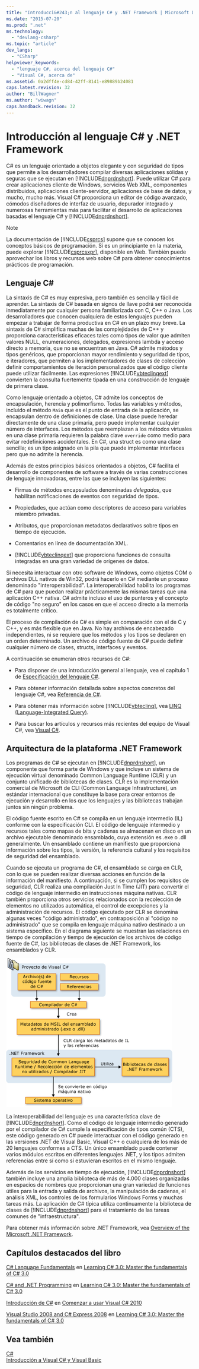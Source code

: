```yaml
---
title: "Introducci&#243;n al lenguaje C# y .NET Framework | Microsoft Docs"
ms.date: "2015-07-20"
ms.prod: ".net"
ms.technology: 
  - "devlang-csharp"
ms.topic: "article"
dev_langs: 
  - "CSharp"
helpviewer_keywords: 
  - "lenguaje C#, acerca del lenguaje C#"
  - "Visual C#, acerca de"
ms.assetid: 0a2dff4e-cd84-42ff-8141-e89889b24081
caps.latest.revision: 32
author: "BillWagner"
ms.author: "wiwagn"
caps.handback.revision: 32
---
```

# Introducci&#243;n al lenguaje C# y .NET Framework
C\# es un lenguaje orientado a objetos elegante y con seguridad de tipos que permite a los desarrolladores compilar diversas aplicaciones sólidas y seguras que se ejecutan en [!INCLUDE[dnprdnshort](../../csharp/getting-started/includes/dnprdnshort-md.md)].  Puede utilizar C\# para crear aplicaciones cliente de Windows, servicios Web XML, componentes distribuidos, aplicaciones cliente\-servidor, aplicaciones de base de datos, y mucho, mucho más.  Visual C\# proporciona un editor de código avanzado, cómodos diseñadores de interfaz de usuario, depurador integrado y numerosas herramientas más para facilitar el desarrollo de aplicaciones basadas el lenguaje C\# y [!INCLUDE[dnprdnshort](../../csharp/getting-started/includes/dnprdnshort-md.md)].  
  
> [!NOTE]
>  La documentación de [!INCLUDE[csprcs](../../csharp/includes/csprcs-md.md)] supone que se conocen los conceptos básicos de programación.  Si es un principiante en la materia, puede explorar [!INCLUDE[csprcsxpr](../../csharp/getting-started/includes/csprcsxpr-md.md)], disponible en Web.  También puede aprovechar los libros y recursos web sobre C\# para obtener conocimientos prácticos de programación.  
  
## Lenguaje C\#  
 La sintaxis de C\# es muy expresiva, pero también es sencilla y fácil de aprender.  La sintaxis de C\# basada en signos de llave podrá ser reconocida inmediatamente por cualquier persona familiarizada con C, C\+\+ o Java.  Los desarrolladores que conocen cualquiera de estos lenguajes pueden empezar a trabajar de forma productiva en C\# en un plazo muy breve.  La sintaxis de C\# simplifica muchas de las complejidades de C\+\+ y proporciona características eficaces tales como tipos de valor que admiten valores NULL, enumeraciones, delegados, expresiones lambda y acceso directo a memoria, que no se encuentran en Java.  C\# admite métodos y tipos genéricos, que proporcionan mayor rendimiento y seguridad de tipos, e iteradores, que permiten a los implementadores de clases de colección definir comportamientos de iteración personalizados que el código cliente puede utilizar fácilmente.  Las expresiones [!INCLUDE[vbteclinqext](../../csharp/getting-started/includes/vbteclinqext-md.md)] convierten la consulta fuertemente tipada en una construcción de lenguaje de primera clase.  
  
 Como lenguaje orientado a objetos, C\# admite los conceptos de encapsulación, herencia y polimorfismo.  Todas las variables y métodos, incluido el método `Main` que es el punto de entrada de la aplicación, se encapsulan dentro de definiciones de clase.  Una clase puede heredar directamente de una clase primaria, pero puede implementar cualquier número de interfaces.  Los métodos que reemplazan a los métodos virtuales en una clase primaria requieren la palabra clave `override` como medio para evitar redefiniciones accidentales.  En C\#, una struct es como una clase sencilla; es un tipo asignado en la pila que puede implementar interfaces pero que no admite la herencia.  
  
 Además de estos principios básicos orientados a objetos, C\# facilita el desarrollo de componentes de software a través de varias construcciones de lenguaje innovadoras, entre las que se incluyen las siguientes:  
  
-   Firmas de métodos encapsulados denominadas *delegados*, que habilitan notificaciones de eventos con seguridad de tipos.  
  
-   Propiedades, que actúan como descriptores de acceso para variables miembro privadas.  
  
-   Atributos, que proporcionan metadatos declarativos sobre tipos en tiempo de ejecución.  
  
-   Comentarios en línea de documentación XML.  
  
-   [!INCLUDE[vbteclinqext](../../csharp/getting-started/includes/vbteclinqext-md.md)] que proporciona funciones de consulta integradas en una gran variedad de orígenes de datos.  
  
 Si necesita interactuar con otro software de Windows, como objetos COM o archivos DLL nativos de Win32, podrá hacerlo en C\# mediante un proceso denominado "interoperabilidad". La interoperabilidad habilita los programas de C\# para que puedan realizar prácticamente las mismas tareas que una aplicación C\+\+ nativa.  C\# admite incluso el uso de punteros y el concepto de código "no seguro" en los casos en que el acceso directo a la memoria es totalmente crítico.  
  
 El proceso de compilación de C\# es simple en comparación con el de C y C\+\+, y es más flexible que en Java.  No hay archivos de encabezado independientes, ni se requiere que los métodos y los tipos se declaren en un orden determinado.  Un archivo de código fuente de C\# puede definir cualquier número de clases, structs, interfaces y eventos.  
  
 A continuación se enumeran otros recursos de C\#:  
  
-   Para disponer de una introducción general al lenguaje, vea el capítulo 1 de [Especificación del lenguaje C\#](../../csharp/language-reference/language-specification.md).  
  
-   Para obtener información detallada sobre aspectos concretos del lenguaje C\#, vea [Referencia de C\#](../../csharp/language-reference/index.md).  
  
-   Para obtener más información sobre [!INCLUDE[vbteclinq](../../csharp/includes/vbteclinq-md.md)], vea [LINQ \(Language\-Integrated Query\)](../Topic/LINQ%20\(Language-Integrated%20Query\).md).  
  
-   Para buscar los artículos y recursos más recientes del equipo de Visual C\#, vea [Visual C\#](http://go.microsoft.com/fwlink/?LinkId=47811).  
  
## Arquitectura de la plataforma .NET Framework  
 Los programas de C\# se ejecutan en [!INCLUDE[dnprdnshort](../../csharp/getting-started/includes/dnprdnshort-md.md)], un componente que forma parte de Windows y que incluye un sistema de ejecución virtual denominado Common Language Runtime \(CLR\) y un conjunto unificado de bibliotecas de clases.  CLR es la implementación comercial de Microsoft de CLI \(Common Language Infrastructure\), un estándar internacional que constituye la base para crear entornos de ejecución y desarrollo en los que los lenguajes y las bibliotecas trabajan juntos sin ningún problema.  
  
 El código fuente escrito en C\# se compila en un lenguaje intermedio \(IL\) conforme con la especificación CLI.  El código de lenguaje intermedio y recursos tales como mapas de bits y cadenas se almacenan en disco en un archivo ejecutable denominado ensamblado, cuya extensión es .exe o .dll generalmente.  Un ensamblado contiene un manifiesto que proporciona información sobre los tipos, la versión, la referencia cultural y los requisitos de seguridad del ensamblado.  
  
 Cuando se ejecuta un programa de C\#, el ensamblado se carga en CLR, con lo que se pueden realizar diversas acciones en función de la información del manifiesto.  A continuación, si se cumplen los requisitos de seguridad, CLR realiza una compilación Just In Time \(JIT\) para convertir el código de lenguaje intermedio en instrucciones máquina nativas.  CLR también proporciona otros servicios relacionados con la recolección de elementos no utilizados automática, el control de excepciones y la administración de recursos.  El código ejecutado por CLR se denomina algunas veces "código administrado", en contraposición al "código no administrado" que se compila en lenguaje máquina nativo destinado a un sistema específico.  En el diagrama siguiente se muestran las relaciones en tiempo de compilación y tiempo de ejecución de los archivos de código fuente de C\#, las bibliotecas de clases de .NET Framework, los ensamblados y CLR.  
  
 ![Desde el código fuente de C&#35; a la ejecución de máquina](../../csharp/getting-started/media/netarchitecture.png "NETarchitecture")  
  
 La interoperabilidad del lenguaje es una característica clave de [!INCLUDE[dnprdnshort](../../csharp/getting-started/includes/dnprdnshort-md.md)].  Como el código de lenguaje intermedio generado por el compilador de C\# cumple la especificación de tipos común \(CTS\), este código generado en C\# puede interactuar con el código generado en las versiones .NET de Visual Basic, Visual C\+\+ o cualquiera de los más de 20 lenguajes conformes a CTS.  Un único ensamblado puede contener varios módulos escritos en diferentes lenguajes .NET, y los tipos admiten referencias entre sí como si estuvieran escritos en el mismo lenguaje.  
  
 Además de los servicios en tiempo de ejecución, [!INCLUDE[dnprdnshort](../../csharp/getting-started/includes/dnprdnshort-md.md)] también incluye una amplia biblioteca de más de 4.000 clases organizadas en espacios de nombres que proporcionan una gran variedad de funciones útiles para la entrada y salida de archivos, la manipulación de cadenas, el análisis XML, los controles de los formularios Windows Forms y muchas tareas más.  La aplicación de C\# típica utiliza continuamente la biblioteca de clases de [!INCLUDE[dnprdnshort](../../csharp/getting-started/includes/dnprdnshort-md.md)] para el tratamiento de las tareas comunes de "infraestructura".  
  
 Para obtener más información sobre .NET Framework, vea [Overview of the Microsoft .NET Framework](http://msdn.microsoft.com/es-es/d05daf50-00fe-45c7-8383-06fe41697355).  
  
## Capítulos destacados del libro  
 [C\# Language Fundamentals](http://go.microsoft.com/fwlink/?LinkId=195416) en [Learning C\# 3.0: Master the fundamentals of C\# 3.0](http://go.microsoft.com/fwlink/?LinkId=195412)  
  
 [C\# and .NET Programming](http://go.microsoft.com/fwlink/?LinkId=195413) en [Learning C\# 3.0: Master the fundamentals of C\# 3.0](http://go.microsoft.com/fwlink/?LinkId=195412)  
  
 [Introducción de C\#](http://go.microsoft.com/fwlink/?LinkId=221226) en [Comenzar a usar Visual C\# 2010](http://go.microsoft.com/fwlink/?LinkId=221214)  
  
 [Visual Studio 2008 and C\# Express 2008](http://go.microsoft.com/fwlink/?LinkId=195414) en [Learning C\# 3.0: Master the fundamentals of C\# 3.0](http://go.microsoft.com/fwlink/?LinkId=195412)  
  
## Vea también  
 [C\#](../../csharp/csharp.md)   
 [Introducción a Visual C\# y Visual Basic](/visual-studio/ide/getting-started-with-visual-csharp-and-visual-basic)